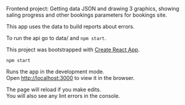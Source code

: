 Frontend project:
Getting data JSON and drawing 3 graphics, showing saling progress and other bookings parameters for bookings site.

This app uses the data to build reports about errors.

To run the api go to data/ and `npm start`.

This project was bootstrapped with [Create React App](https://github.com/facebook/create-react-app).

`npm start`

Runs the app in the development mode.<br>
Open [http://localhost:3000](http://localhost:3000) to view it in the browser.

The page will reload if you make edits.<br>
You will also see any lint errors in the console.
